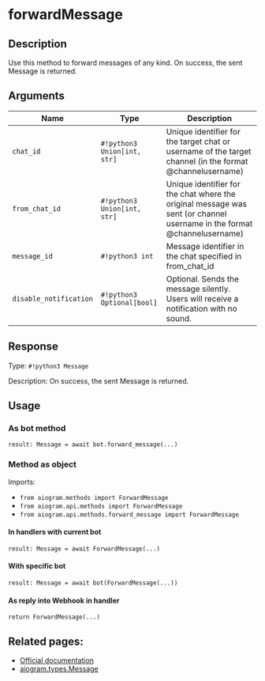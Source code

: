 # forwardMessage

## Description

Use this method to forward messages of any kind. On success, the sent Message is returned.


## Arguments

| Name | Type | Description |
| - | - | - |
| `chat_id` | `#!python3 Union[int, str]` | Unique identifier for the target chat or username of the target channel (in the format @channelusername) |
| `from_chat_id` | `#!python3 Union[int, str]` | Unique identifier for the chat where the original message was sent (or channel username in the format @channelusername) |
| `message_id` | `#!python3 int` | Message identifier in the chat specified in from_chat_id |
| `disable_notification` | `#!python3 Optional[bool]` | Optional. Sends the message silently. Users will receive a notification with no sound. |



## Response

Type: `#!python3 Message`

Description: On success, the sent Message is returned.


## Usage

### As bot method

```python3
result: Message = await bot.forward_message(...)
```

### Method as object

Imports:

- `from aiogram.methods import ForwardMessage`
- `from aiogram.api.methods import ForwardMessage`
- `from aiogram.api.methods.forward_message import ForwardMessage`

#### In handlers with current bot
```python3
result: Message = await ForwardMessage(...)
```

#### With specific bot
```python3
result: Message = await bot(ForwardMessage(...))
```
#### As reply into Webhook in handler
```python3
return ForwardMessage(...)
```


## Related pages:

- [Official documentation](https://core.telegram.org/bots/api#forwardmessage)
- [aiogram.types.Message](../types/message.md)
